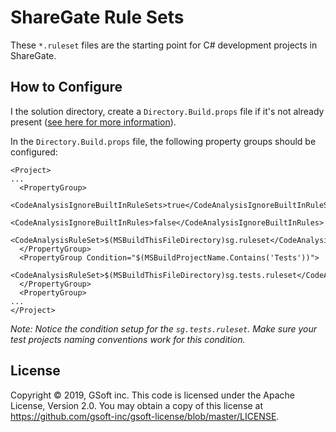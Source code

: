 # ShareGate Rule Sets
These `*.ruleset` files are the starting point for C# development projects in ShareGate.

## How to Configure
I the solution directory, create a `Directory.Build.props` file if it's not already present ([see here for more information](https://docs.microsoft.com/en-us/visualstudio/msbuild/customize-your-build?view=vs-2019)).

In the `Directory.Build.props` file, the following property groups should be configured:
```
<Project>
...
  <PropertyGroup>
    <CodeAnalysisIgnoreBuiltInRuleSets>true</CodeAnalysisIgnoreBuiltInRuleSets>
    <CodeAnalysisIgnoreBuiltInRules>false</CodeAnalysisIgnoreBuiltInRules>
    <CodeAnalysisRuleSet>$(MSBuildThisFileDirectory)sg.ruleset</CodeAnalysisRuleSet>
  </PropertyGroup>
  <PropertyGroup Condition="$(MSBuildProjectName.Contains('Tests'))">
    <CodeAnalysisRuleSet>$(MSBuildThisFileDirectory)sg.tests.ruleset</CodeAnalysisRuleSet>
  </PropertyGroup>
  <PropertyGroup>
...
</Project> 
```

_Note: Notice the condition setup for the `sg.tests.ruleset`. Make sure your test projects naming conventions work for this condition._

## License

Copyright © 2019, GSoft inc. This code is licensed under the Apache License, Version 2.0. You may obtain a copy of this license at https://github.com/gsoft-inc/gsoft-license/blob/master/LICENSE.

